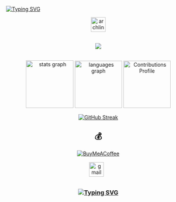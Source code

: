 [![Typing SVG](https://readme-typing-svg.demolab.com?font=Fantasque+Sans+Mono&weight=700&size=24&pause=1000&color=0e75b6&center=true&width=446&lines=Hello%2C+It's+Gray☠️;Give+me+A+Target+‼️;I+use+Arch+BTW)](https://git.io/typing-svg)


<div align="center">
   <a href="https://archlinux.org/" target="_blank">
        <img src="https://www.vectorlogo.zone/logos/archlinux/archlinux-icon.svg" alt="archlinux" width="40" height="40"/> 
    </a>
</div>

<br>
<p align="center"> 
  <img src="https://profile-counter.glitch.me/GrayArch/count.svg" />
</p>


	
<br>

<div align="center">	
<img src="https://github-readme-stats.vercel.app/api?hide_title=false&hide_rank=false&show_icons=true&include_all_commits=true&count_private=true&disable_animations=false&theme=nightowl&locale=en&hide_border=false&username=GrayArch" height="130" alt="stats graph"  />
<img src="https://github-readme-stats.vercel.app/api/top-langs?locale=en&hide_title=false&layout=compact&card_width=320&langs_count=5&theme=nightowl&hide_border=false&username=GrayArch" height="129" alt="languages graph"  />
	<img alt="Contributions Profile" src="https://github-profile-summary-cards.vercel.app/api/cards/profile-details?username=GrayArch&theme=nightowl" height="129" alt="Contributions Profile" />

 [![GitHub Streak](https://streak-stats.demolab.com/?user=GrayArch&theme=nightowl)](https://git.io/streak-stats)
  
  
  ## 💰 
[![BuyMeACoffee](https://img.shields.io/badge/Buy%20Me%20a%20Coffee-ffdd00?style=for-the-badge&logo=buy-me-a-coffee&logoColor=black)](https://buymeacoffee.com/toor) 

  
  <div class="footer" align="center" style="margin:15px;">
    <a href="mailto:muriithidennis340@gmail.com" target="_blank">
        <img style="margin:0 10px 10px 0;" src="https://user-images.githubusercontent.com/78341798/194531383-ddb2b774-5bb9-491c-b601-4a4a7d9792fb.svg" alt="gmail" width="40px"/>
    </a>
    
</div>
<h3 align="center">
  
  [![Typing SVG](https://readme-typing-svg.herokuapp.com?font=Fantasque+Sans+Mono&weight=700&size=24&pause=1000&color=0e75b6&center=true&width=446&lines=Thank+you+for+visiting!+%F0%9F%91%8D)](https://git.io/typing-svg)

</h3>


  

